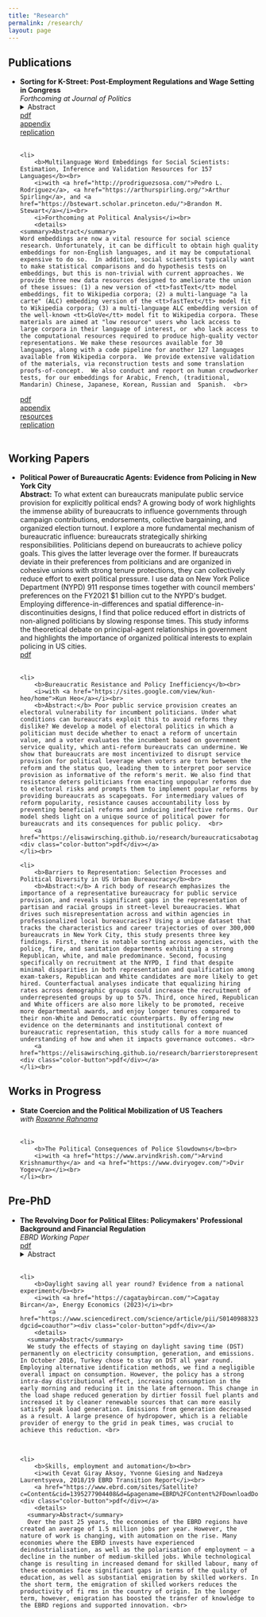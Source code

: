 ```yaml
---
title: "Research"
permalink: /research/
layout: page
---
```


<h2>Publications</h2>
<ul>
	<li>
		<b>Sorting for K-Street: Post-Employment Regulations and Wage Setting in Congress</b><br>
		<i>Forthcoming at Journal of Politics</i><br>
		<details>
    <summary>Abstract</summary>
    While post-employment regulations are a common tool to slow the revolving door in government, little is known about their effectiveness and consequences. Using the 2007 Honest Leadership and Open Government Act (HLOGA), I argue that policymakers strategically adjust their behaviors to maintain lucrative career options in the lobbying industry. HLOGA prohibited staffers-turned-lobbyists who earn at least 75% of a Congress member's salary from contacting their ex-employers in Congress for one year. Using data on the complete set of congressional staff (2001-2016), I show that staffers sort below the salary threshold post-HLOGA. Employing various panel data analyses, I also find that selecting out of the regulation increases a staffer's probability to become a lobbyist and ensures a substantial premium in revenues at the beginning of their lobbying career. These results explain why reforms of the revolving door fail and provide insights on institutional determinants of career incentives for non-elected public officials.  <br>
  </details>
		<a href="https://elisawirsching.github.io/research/sortingCongress_main.pdf"><div class="color-button">pdf</div></a><a href="https://elisawirsching.github.io/research/sortingCongress_SI.pdf"><div class="color-button">appendix</div></a><a href="https://dataverse.harvard.edu/dataset.xhtml?persistentId=doi:10.7910/DVN/6LCLMW"><div class="color-button">replication</div></a>
	</li><br>
	
	<li>
		<b>Multilanguage Word Embeddings for Social Scientists: Estimation, Inference and Validation Resources for 157 Languages</b><br>
		<i>with <a href="http://prodriguezsosa.com/">Pedro L. Rodriguez</a>, <a href="https://arthurspirling.org/">Arthur Spirling</a>, and <a href="https://bstewart.scholar.princeton.edu/">Brandon M. Stewart</a></i><br>
		<i>Forthcoming at Political Analysis</i><br>
		<details>
    <summary>Abstract</summary>
    Word embeddings are now a vital resource for social science research. Unfortunately, it can be difficult to obtain high quality embeddings for non-English languages, and it may be computational expensive to do so.  In addition, social scientists typically want to make statistical comparisons and do hypothesis tests on embeddings, but this is non-trivial with current approaches. We provide three new data resources designed to ameliorate the union of these issues: (1) a new version of <tt>fastText</tt> model embeddings, fit to Wikipedia corpora; (2) a multi-language "a la carte" (ALC) embedding version of the <tt>fastText</tt> model fit to Wikipedia corpora; (3) a multi-language ALC embedding version of the well-known <tt>GloVe</tt> model fit to Wikipedia corpora. These materials are aimed at "low resource" users who lack access to large corpora in their language of interest, or  who lack access to the computational resources required to produce high-quality vector representations. We make these resources available for 30 languages, along with a code pipeline for another 127 languages available from Wikipedia corpora.  We provide extensive validation of the materials, via reconstruction tests and some translation proofs-of-concept.  We also conduct and report on human crowdworker tests, for our embeddings for Arabic, French, (traditional, Mandarin) Chinese, Japanese, Korean, Russian and  Spanish.  <br>
  </details>
		<a href="https://alcembeddings.org/assets/img/maintext_WRSS_MultilangWordEmbeddings.pdf"><div class="color-button">pdf</div></a><a href="https://alcembeddings.org/assets/img/SI_WRSS_MultilangWordEmbeddings.pdf"><div class="color-button">appendix</div></a><a href="http://alcembeddings.org/index.html"><div class="color-button">resources</div></a><a href="https://codeocean.com/capsule/4082319/tree/v3"><div class="color-button">replication</div></a>
	</li><br>
</ul>

<h2>Working Papers</h2>
<ul>
	<li>
		<b>Political Power of Bureaucratic Agents: Evidence from Policing in New York City</b><br>
		<b>Abstract:</b> To what extent can bureaucrats manipulate public service provision for explicitly political ends? A growing body of work highlights the immense ability of bureaucrats to influence governments through campaign contributions, endorsements, collective bargaining, and organized election turnout. I explore a more fundamental mechanism of bureaucratic influence: bureaucrats strategically shirking responsibilities. Politicians depend on bureaucrats to achieve policy goals. This gives the latter leverage over the former. If bureaucrats deviate in their preferences from politicians and are organized in cohesive unions with strong tenure protections, they can collectively reduce effort to exert political pressure. I use data on New York Police Department (NYPD) 911 response times together with council members' preferences on the FY2021 $1 billion cut to the NYPD's budget. Employing difference-in-differences and spatial difference-in-discontinuities designs, I find that police reduced effort in districts of non-aligned politicians by slowing response times. This study informs the theoretical debate on principal-agent relationships in government and highlights the importance of organized political interests to explain policing in US cities.  <br>
		<a href="https://elisawirsching.github.io/research/policeresistance.pdf"><div class="color-button">pdf</div></a>
	</li><br>
	
	<li>
		<b>Bureaucratic Resistance and Policy Inefficiency</b><br>
		<i>with <a href="https://sites.google.com/view/kun-heo/home">Kun Heo</a></i><br>
		<b>Abstract:</b> Poor public service provision creates an electoral vulnerability for incumbent politicians. Under what conditions can bureaucrats exploit this to avoid reforms they dislike? We develop a model of electoral politics in which a politician must decide whether to enact a reform of uncertain value, and a voter evaluates the incumbent based on government service quality, which anti-reform bureaucrats can undermine. We show that bureaucrats are most incentivized to disrupt service provision for political leverage when voters are torn between the reform and the status quo, leading them to interpret poor service provision as informative of the reform's merit. We also find that resistance deters politicians from enacting unpopular reforms due to electoral risks and prompts them to implement popular reforms by providing bureaucrats as scapegoats. For intermediary values of reform popularity, resistance causes accountability loss by preventing beneficial reforms and inducing ineffective reforms. Our model sheds light on a unique source of political power for bureaucrats and its consequences for public policy.  <br>
		<a href="https://elisawirsching.github.io/research/bureaucraticsabotage.pdf"><div class="color-button">pdf</div></a>
	</li><br>
	
	<li>
		<b>Barriers to Representation: Selection Processes and Political Diversity in US Urban Bureaucracy</b><br>
		<b>Abstract:</b> A rich body of research emphasizes the importance of a representative bureaucracy for public service provision, and reveals significant gaps in the representation of partisan and racial groups in street-level bureaucracies. What drives such misrepresentation across and within agencies in professionalized local bureaucracies? Using a unique dataset that tracks the characteristics and career trajectories of over 300,000 bureaucrats in New York City, this study presents three key findings. First, there is notable sorting across agencies, with the police, fire, and sanitation departments exhibiting a strong Republican, white, and male predominance. Second, focusing specifically on recruitment at the NYPD, I find that despite minimal disparities in both representation and qualification among exam-takers, Republican and White candidates are more likely to get hired. Counterfactual analyses indicate that equalizing hiring rates across demographic groups could increase the recruitment of underrepresented groups by up to 57%. Third, once hired, Republican and White officers are also more likely to be promoted, receive more departmental awards, and enjoy longer tenures compared to their non-White and Democratic counterparts. By offering new evidence on the determinants and institutional context of bureaucratic representation, this study calls for a more nuanced understanding of how and when it impacts governance outcomes. <br>
		<a href="https://elisawirsching.github.io/research/barrierstorepresentation.pdf"><div class="color-button">pdf</div></a>
	</li><br>
</ul>

<h2>Works in Progress</h2>
<ul>
	<li>
		<b>State Coercion and the Political Mobilization of US Teachers</b><br>
		<i>with <a href="https://roxannerahnama.com/">Roxanne Rahnama</a></i><br>
	</li><br>
	
	<li>
		<b>The Political Consequences of Police Slowdowns</b><br>
		<i>with <a href="https://www.arvindkrish.com/">Arvind Krishnamurthy</a> and <a href="https://www.dviryogev.com/">Dvir Yogev</a></i><br>
	</li><br>
	
</ul>




<h2>Pre-PhD</h2>
<ul>
	<li>
		<b>The Revolving Door for Political Elites: Policymakers' Professional Background and Financial
Regulation</b><br>
  <i>EBRD Working Paper</i><br>
	<a href="https://www.ebrd.com/publications/working-papers/revolving-door"><div class="color-button">pdf</div></a>
	<details>
    <summary>Abstract</summary>
    Regulatory capture of public policy by financial entities, especially via the revolving door between government and financial services, has increasingly become a subject of intense public scrutiny. This paper empirically analyses the relation between public-private career crossovers of high-ranking government officials and financial policy. Using curriculum vitae of more than 400 central bank governors and finance ministers from 32 OECD countries between 1973 and 2005, I compile a new dataset including details on officials’ professional careers before and after their tenure and data on financial regulation. Panel data analyses show that central bank governors with past experience in the financial sector deregulate significantly more than governors without a background in finance (career socialisation hypothesis). Using linear probability regressions, the results also indicate that finance ministers, especially from left-wing parties, are more likely to be hired by financial entities in the future if they please their future employers through deregulatory policies during their time in office (career concerns hypothesis). Thus, although the revolving door effects differ between government officials, this study shows that career paths and career concerns of policymakers should be taken into account when analysing financial policy outcomes. <br>
  </details>
	</li><br>
	
	<li>
		<b>Daylight saving all year round? Evidence from a national experiment</b><br>
		<i>with <a href="https://cagataybircan.com/">Cagatay Bircan</a>, Energy Economics (2023)</i><br>
			<a href="https://www.sciencedirect.com/science/article/pii/S0140988323005911?dgcid=coauthor"><div class="color-button">pdf</div></a>
		<details>
      <summary>Abstract</summary>
      We study the effects of staying on daylight saving time (DST) permanently on electricity consumption, generation, and emissions. In October 2016, Turkey chose to stay on DST all year round. Employing alternative identification methods, we find a negligible overall impact on consumption. However, the policy has a strong intra-day distributional effect, increasing consumption in the early morning and reducing it in the late afternoon. This change in the load shape reduced generation by dirtier fossil fuel plants and increased it by cleaner renewable sources that can more easily satisfy peak load generation. Emissions from generation decreased as a result. A large presence of hydropower, which is a reliable provider of energy to the grid in peak times, was crucial to achieve this reduction. <br>
  </details>
	</li><br>
	
	<li>
		<b>Skills, employment and automation</b><br>
		<i>with Cevat Giray Aksoy, Yvonne Giesing and Nadzeya Laurentsyeva, 2018/19 EBRD Transition Report</i><br>
		<a href="https://www.ebrd.com/sites/Satellite?c=Content&cid=1395277904408&d=&pagename=EBRD%2FContent%2FDownloadDocument"><div class="color-button">pdf</div></a>
		<details>
      <summary>Abstract</summary>
      Over the past 25 years, the economies of the EBRD regions have created an average of 1.5 million jobs per year. However, the nature of work is changing, with automation on the rise. Many economies where the EBRD invests have experienced deindustrialisation, as well as the polarisation of employment – a decline in the number of medium-skilled jobs. While technological change is resulting in increased demand for skilled labour, many of these economies face significant gaps in terms of the quality of education, as well as substantial emigration by skilled workers. In the short term, the emigration of skilled workers reduces the productivity of fi rms in the country of origin. In the longer term, however, emigration has boosted the transfer of knowledge to the EBRD regions and supported innovation. <br>
  </details>
	</li><br>
</ul>




